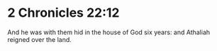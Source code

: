 # 2 Chronicles 22:12

And he was with them hid in the house of God six years: and Athaliah reigned over the land.